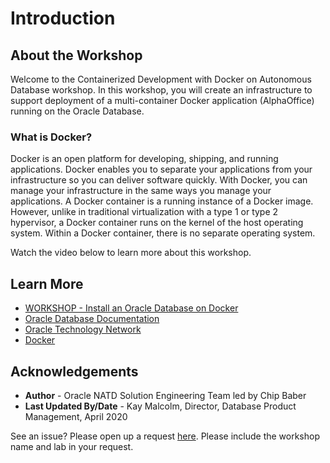 # Introduction

## About the Workshop
Welcome to the Containerized Development with Docker on Autonomous Database workshop. In this workshop, you will create an infrastructure to support deployment of a multi-container Docker application (AlphaOffice) running on the Oracle Database.

### What is Docker?
Docker is an open platform for developing, shipping, and running applications. Docker enables you to separate your applications from your infrastructure so you can deliver software quickly. With Docker, you can manage your infrastructure in the same ways you manage your applications.  A Docker container is a running instance of a Docker image. However, unlike in traditional virtualization with a type 1 or type 2 hypervisor, a Docker container runs on the kernel of the host operating system. Within a Docker container, there is no separate operating system.

Watch the video below to learn more about this workshop.

[](youtube:ivNEREBsH9k)

## Learn More
- [WORKSHOP - Install an Oracle Database on Docker](https://oracle.github.io/learning-library/data-management-library/database/docker/create-database-in-docker)
- [Oracle Database Documentation](https://docs.oracle.com/en/database/index.html)
- [Oracle Technology Network](http://www.oracle.com/technetwork/database/enterprise-edition/downloads/index.html)
- [Docker](https://www.docker.com/)

## Acknowledgements
* **Author** - Oracle NATD Solution Engineering Team led by Chip Baber
* **Last Updated By/Date** - Kay Malcolm, Director, Database Product Management, April 2020

See an issue?  Please open up a request [here](https://github.com/oracle/learning-library/issues).   Please include the workshop name and lab in your request.
